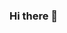 ### Hi there 👋

<!--
**AhmedSayed2019/Ahmedsayed2019** is a ✨ _special_ ✨ repository because its `README.md` (this file) appears on your GitHub profile.
<img alt="Raghav's github stats" src="https://github-readme-stats.vercel.app/api?username=Ahmedsayed2019byte&&show_icons=true&title_color=ffffff&icon_color=bb2acf&text_color=daf7dc&bg_color=151515" >
Here are some ideas to get you started:

- 🔭 I’m currently working on ...
- 🌱 I’m currently learning ...
- 👯 I’m looking to collaborate on ...
- 🤔 I’m looking for help with ...
- 💬 Ask me about ...
- 📫 How to reach me: ...
- 😄 Pronouns: ...
- ⚡ Fun fact: ...
-->
